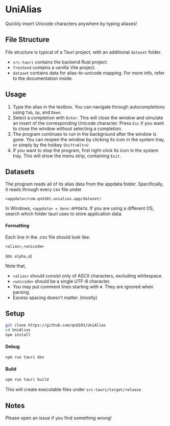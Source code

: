 # UniAlias
Quickly insert Unicode characters anywhere by typing aliases!

## File Structure
File structure is typical of a Tauri project, with an additional `dataset` folder.

- `src-tauri` contains the backend Rust project.
- `frontend` contains a vanilla Vite project.
- `dataset` contains data for alias-to-unicode mapping. For more info, refer to the documentation inside.

## Usage
1) Type the alias in the textbox. You can navigate through autocompletions using `Tab`, `Up`, and `Down`. 
2) Select a completion with `Enter`. This will close the window and simulate an insert of the corresponding Unicode character. Press `Esc` if you want to close the window without selecting a completion. 
3) The program continues to run in the background after the window is gone. You can reopen the window by clicking its icon in the system tray, or simply by the hotkey `Shift+Alt+U`
4) If you want to stop the program, first right-click its icon in the system tray. This will show the menu strip, containing `Exit`.

## Datasets
The program reads all of its alias data from the appdata folder. Specifically, it reads through every csv file under
```
<appdata>/com.qnd101.unialias.app/dataset/
```

In Windows, `<appdata> = $env:APPDATA`. If you are using a different OS, search which folder tauri uses to store application data.

#### Formatting
Each line in the .csv file should look like: 
```csv
<alias>,<unicode>
```

(ex. `alpha,α`)

Note that,
- `<alias>` should consist only of ASCII characters, excluding whitespace. 
- `<unicode>` should be a single UTF-8 character.
- You may put comment lines starting with `#`. They are ignored when parsing.
- Excess spacing doesn't matter. (mostly)

## Setup
```bash
git clone https://github.com/qnd101/UniAlias
cd UniAlias
npm install
```

#### Debug
```bash
npm run tauri dev
```
#### Build
```bash
npm run tauri build
```
This will create executable files under `src-tauri/target/release`

## Notes
Please open an issue if you find something wrong!